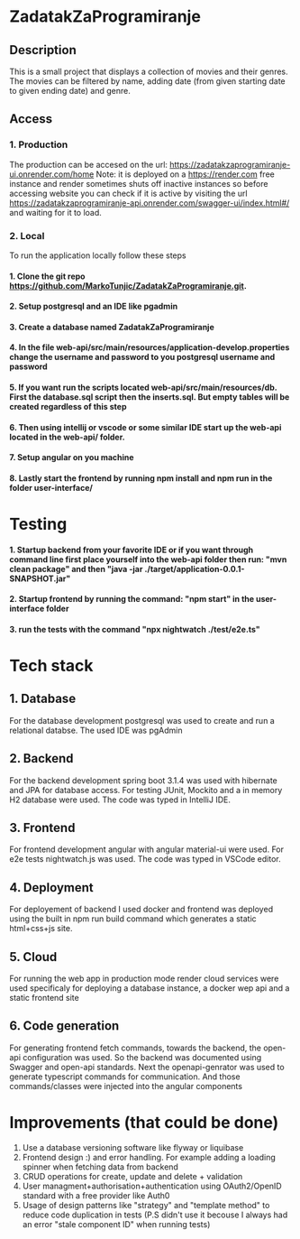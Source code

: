 # ZadatakZaProgramiranje
## Description
This is a small project that displays a collection of movies and their genres. The movies can be filtered by name, adding date (from given starting date to given ending date) and genre.

## Access
### 1. Production
The production can be accesed on the url: https://zadatakzaprogramiranje-ui.onrender.com/home
Note: it is deployed on a https://render.com free instance and render sometimes shuts off inactive instances so before accessing website you can check if it is active by visiting the url https://zadatakzaprogramiranje-api.onrender.com/swagger-ui/index.html#/ and waiting for it to load.

### 2. Local
To run the application locally follow these steps
#### 1. Clone the git repo https://github.com/MarkoTunjic/ZadatakZaProgramiranje.git.
#### 2. Setup postgresql and an IDE like pgadmin
#### 3. Create a database named ZadatakZaProgramiranje
#### 4. In the file web-api/src/main/resources/application-develop.properties change the username and password to you postgresql username and password
#### 5. If you want run the scripts located web-api/src/main/resources/db. First the database.sql script then the inserts.sql. But empty tables will be created regardless of this step
#### 6.  Then using intellij or vscode or some similar IDE start up the web-api located in the web-api/ folder.
#### 7. Setup angular on you machine
#### 8. Lastly start the frontend by running npm install and npm run in the folder user-interface/

# Testing
#### 1. Startup backend from your favorite IDE or if you want through command line first place yourself into the web-api folder then run: "mvn clean package" and then "java -jar ./target/application-0.0.1-SNAPSHOT.jar"
#### 2. Startup frontend by running the command: "npm start" in the user-interface folder
#### 3. run the tests with the command "npx nightwatch ./test/e2e.ts"

# Tech stack
## 1. Database
For the database development postgresql was used to create and run a relational databse. The used IDE was pgAdmin
## 2. Backend
For the backend development spring boot 3.1.4 was used with hibernate and JPA for database access. For testing JUnit, Mockito and a in memory H2 database were used. The code was typed in IntelliJ IDE.
## 3. Frontend
For frontend development angular with angular material-ui were used. For e2e tests nightwatch.js was used. The code was typed in VSCode editor.
## 4. Deployment
For deployement of backend I used docker and frontend was deployed using the built in npm run build command which generates a static html+css+js site.
## 5. Cloud
For running the web app in production mode render cloud services were used specificaly for deploying a database instance, a docker wep api and a static frontend site
## 6. Code generation
For generating frontend fetch commands, towards the backend, the open-api configuration was used. So the backend was documented using Swagger and open-api standards. Next the openapi-genrator was used to generate typescript commands for communication. And those commands/classes were injected into the angular components


# Improvements (that could be done)
1. Use a database versioning software like flyway or liquibase
2. Frontend design :) and error handling. For example adding a loading spinner when fetching data from backend
3. CRUD operations for create, update and delete + validation
4. User managment+authorisation+authentication using OAuth2/OpenID standard with a free provider like Auth0
5. Usage of design patterns like "strategy" and "template method" to reduce code duplication in tests (P.S didn't use it becouse I always had an error "stale component ID" when running tests)